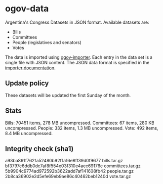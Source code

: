 ogov-data
=========

Argentina's Congress Datasets in JSON format. Available datasets are:

* Bills
* Committees
* People (legislatives and senators)
* Votes

The data is imported using [ogov-importer](https://github.com/seykron/ogov-importer/). Each entry in the data set is a single file with JSON content. The JSON data format is specified in the [importer documentation](https://github.com/seykron/ogov-importer/#data-format).

## Update policy

These datasets will be updated the first Sunday of the month.

## Stats

Bills: 70451 items, 278 MB uncompressed.
Committees: 67 items, 280 KB uncompressed.
People: 332 items, 1.3 MB uncompressed.
Vote: 492 items, 8.4 MB uncompressed.

## Integrity check (sha1)

a93ba891f7621a52480b92f1a16e8ff39d0f9677  bills.tar.gz
bf3797c6ddb0dc7af8f554e03f310e4aec69176c  committees.tar.gz
5b9904c9774ad972592b3622add7af141608fb42  people.tar.gz
2b8ca36902e2d5efe69eb9ae86c40462beb1240d  vote.tar.gz
